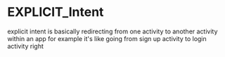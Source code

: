 # EXPLICIT_Intent
explicit intent is basically redirecting from one activity to another activity within an app for example it's like going from sign up activity to login activity right 
